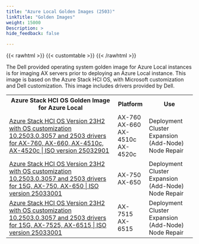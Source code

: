 ```yaml
---
title: "Azure Local Golden Images (2503)"
linkTitle: "Golden Images"
weight: 15000
Description: >
hide_feedback: false

---
```


{{< rawhtml >}}
{{< customtable >}}
{{< /rawhtml >}}

The Dell provided operating system golden image for Azure Local instances is for imaging AX servers prior to deploying an Azure Local instance. This image is based on the Azure Stack HCI OS, with Microsoft customization and Dell customization. This image includes drivers provided by Dell.

<table> <colgroup><col/><col/><col/></colgroup> <tr><th>Azure Stack HCI OS Golden Image for Azure Local</th><th>Platform</th><th>Use</th></tr> <tr><td><a href="https://www.dell.com/support/home/en-us/drivers/driversdetails?driverid=00F66">Azure Stack HCI OS Version 23H2 with OS customization 10.2503.0.3057 and 2503 drivers for AX-760, AX-660, AX-4510c, AX-4520c | ISO version 25032901</a></td><td>AX-760<br>AX-660<br>AX-4510c<br>AX-4520c</td><td>Deployment<br>Cluster Expansion (Add-Node)<br>Node Repair</td></tr> <tr><td><a href="https://www.dell.com/support/home/en-us/drivers/driversdetails?driverid=7R82Y">Azure Stack HCI OS Version 23H2 with OS customization 10.2503.0.3057 and 2503 drivers for 15G, AX-750, AX-650 | ISO version 25033001</a></td><td>AX-750<br>AX-650</td><td>Deployment<br>Cluster Expansion (Add-Node)<br>Node Repair</td></tr> <tr><td><a href="https://www.dell.com/support/home/en-us/drivers/driversdetails?driverid=00Y5P">Azure Stack HCI OS Version 23H2 with OS customization 10.2503.0.3057 and 2503 drivers for 15G, AX-7525, AX-6515 | ISO version 25033001</a></td><td>AX-7515<br>AX-6515</td><td>Deployment<br>Cluster Expansion (Add-Node)<br>Node Repair</td></tr> </table>
